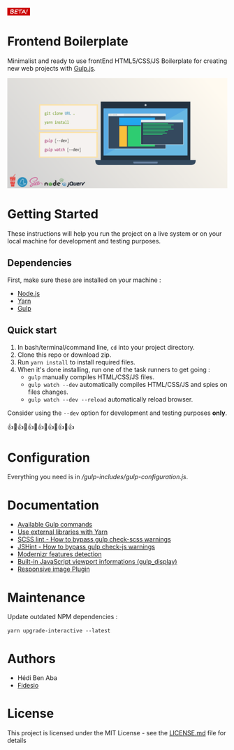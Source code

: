 ![picture](gulp-includes/core/images/beta.png)
# Frontend Boilerplate

Minimalist and ready to use frontEnd HTML5/CSS/JS Boilerplate for creating new web projects with [Gulp.js](https://gulpjs.com/).

![picture](gulp-includes/core/images/screenshot.png)

# Getting Started

These instructions will help you run the project on a live system or on your local machine for 
development and testing purposes.

## Dependencies

First, make sure these are installed on your machine :

- [Node.js](http://nodejs.org)
- [Yarn](https://yarnpkg.com/)
- [Gulp](http://gulpjs.com)

## Quick start

1. In bash/terminal/command line, `cd` into your project directory.
2. Clone this repo or download zip.
3. Run `yarn install` to install required files.
4. When it's done installing, run one of the task runners to get going :
	- `gulp` manually compiles HTML/CSS/JS files.
	- `gulp watch --dev` automatically compiles HTML/CSS/JS and spies on files changes.
	- `gulp watch --dev --reload` automatically reload browser.
	
Consider using the `--dev` option for development and testing purposes **only**.

:+1::rocket::+1::rocket::+1::rocket::+1::rocket::+1::rocket::+1::rocket::+1:

# Configuration

Everything you need is in */gulp-includes/gulp-configuration.js*.


# Documentation

- [Available Gulp commands](gulp-includes/core/doc/gulp-commands.md)
- [Use external libraries with Yarn](gulp-includes/core/doc/external-libraries.md)
- [SCSS lint - How to bypass gulp check-scss warnings](gulp-includes/core/doc/scss-lint.md)
- [JSHint - How to bypass gulp check-js warnings](gulp-includes/core/doc/jshint.md)
- [Modernizr features detection](gulp-includes/core/doc/modernizr.md)
- [Built-in JavaScript viewport informations (gulp_display)](gulp-includes/core/doc/viewport-framework.md)
- [Responsive image Plugin](gulp-includes/core/doc/responsive-image-plugin.md)

# Maintenance

Update outdated NPM dependencies :

`yarn upgrade-interactive --latest`

# Authors

- Hédi Ben Aba
- [Fidesio](https://www.fidesio.com/)

# License

This project is licensed under the MIT License - see the [LICENSE.md](gulp-includes/core/doc/LICENSE.md) file for 
details
